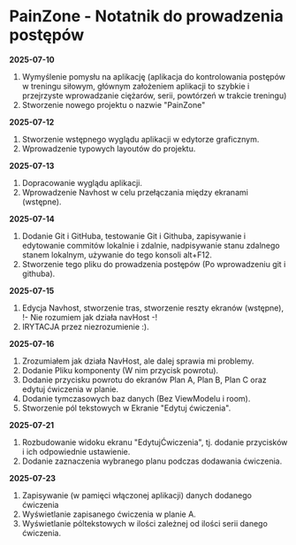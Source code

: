 # PainZone - Notatnik do prowadzenia postępów 




**2025-07-10**
1. Wymyślenie pomysłu na aplikację (aplikacja do kontrolowania postępów w treningu siłowym, głównym
założeniem aplikacji to szybkie i przejrzyste wprowadzanie ciężarów, serii, powtórzeń w trakcie
treningu)
2. Stworzenie nowego projektu o nazwie "PainZone"


**2025-07-12**
1. Stworzenie wstępnego wyglądu aplikacji w edytorze graficznym.
2. Wprowadzenie typowych layoutów do projektu.


**2025-07-13**
1. Dopracowanie wyglądu aplikacji.
2. Wprowadzenie Navhost w celu przełączania między ekranami (wstępne).


**2025-07-14**
1. Dodanie Git i GitHuba, testowanie Git i Githuba, zapisywanie i edytowanie commitów lokalnie i
   zdalnie, nadpisywanie stanu zdalnego stanem lokalnym, używanie do tego konsoli alt+F12.
2. Stworzenie tego pliku do prowadzenia postępów (Po wprowadzeniu git i githuba).


**2025-07-15**
1. Edycja Navhost, stworzenie tras, stworzenie reszty ekranów (wstępne), 
!- Nie rozumiem jak działa navHost -!
2. IRYTACJA przez niezrozumienie :).


**2025-07-16**
1. Zrozumiałem jak działa NavHost, ale dalej sprawia mi problemy.
2. Dodanie Pliku komponenty (W nim przycisk powrotu).
3. Dodanie przycisku powrotu do ekranów Plan A, Plan B, Plan C oraz edytuj ćwiczenia w planie.
4. Dodanie tymczasowych baz danych (Bez ViewModelu i room).
5. Stworzenie pól tekstowych w Ekranie "Edytuj ćwiczenia".


**2025-07-21**
1. Rozbudowanie widoku ekranu "EdytujĆwiczenia", tj. dodanie przycisków i ich odpowiednie
   ustawienie.
2. Dodanie zaznaczenia wybranego planu podczas dodawania ćwiczenia.



**2025-07-23**
1. Zapisywanie (w pamięci włączonej aplikacji) danych dodanego ćwiczenia
2. Wyświetlanie zapisanego ćwiczenia w planie A.
3. Wyświetlanie póltekstowych w ilości zależnej od ilości serii danego ćwiczenia.

